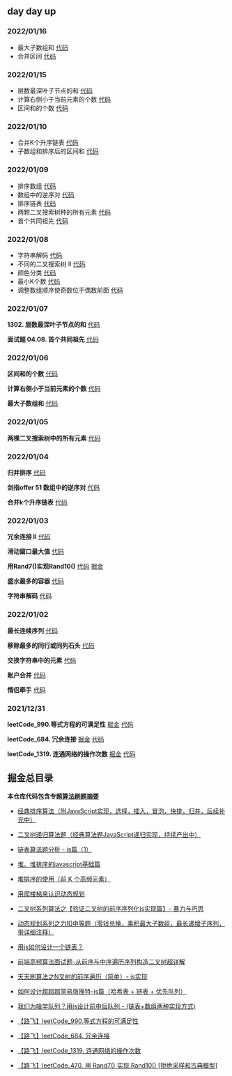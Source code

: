## day day up
### 2022/01/16
- 最大子数组和 [代码](https://github.com/aiuluna/huzhang-studybook/blob/main/src/week12/%E6%9C%80%E5%A4%A7%E5%AD%90%E6%95%B0%E7%BB%84%E5%92%8C.js)
- 合并区间 [代码](https://github.com/aiuluna/huzhang-studybook/blob/main/src/week12/%E5%90%88%E5%B9%B6%E5%8C%BA%E9%97%B4.js)
### 2022/01/15
- 层数最深叶子节点的和 [代码](https://github.com/aiuluna/huzhang-studybook/blob/main/src/week12/%E5%B1%82%E6%95%B0%E6%9C%80%E6%B7%B1%E5%8F%B6%E5%AD%90%E8%8A%82%E7%82%B9%E7%9A%84%E5%92%8C.js)
- 计算右侧小于当前元素的个数 [代码](https://github.com/aiuluna/huzhang-studybook/blob/main/src/week12/%E8%AE%A1%E7%AE%97%E5%8F%B3%E4%BE%A7%E5%B0%8F%E4%BA%8E%E5%BD%93%E5%89%8D%E5%85%83%E7%B4%A0%E7%9A%84%E4%B8%AA%E6%95%B0.js)
- 区间和的个数 [代码](https://github.com/aiuluna/huzhang-studybook/blob/main/src/week12/%E5%8C%BA%E9%97%B4%E5%92%8C%E7%9A%84%E4%B8%AA%E6%95%B0.js)

### 2022/01/10
- 合并K个升序链表 [代码](https://github.com/aiuluna/huzhang-studybook/blob/main/src/week12/%E5%90%88%E5%B9%B6K%E4%B8%AA%E5%8D%87%E5%BA%8F%E9%93%BE%E8%A1%A8.js)
- 子数组和排序后的区间和 [代码](https://github.com/aiuluna/huzhang-studybook/blob/main/src/week12/%E5%AD%90%E6%95%B0%E7%BB%84%E5%92%8C%E6%8E%92%E5%BA%8F%E5%90%8E%E7%9A%84%E5%8C%BA%E9%97%B4%E5%92%8C.js)

### 2022/01/09
- 排序数组 [代码](https://github.com/aiuluna/huzhang-studybook/blob/main/src/week11/%E6%8E%92%E5%BA%8F%E6%95%B0%E7%BB%84.js)
- 数组中的逆序对 [代码](https://github.com/aiuluna/huzhang-studybook/blob/main/src/week11/%E6%95%B0%E7%BB%84%E4%B8%AD%E7%9A%84%E9%80%86%E5%BA%8F%E5%AF%B9.js)
- 排序链表 [代码](https://github.com/aiuluna/huzhang-studybook/blob/main/src/week11/%E9%93%BE%E8%A1%A8%E6%8E%92%E5%BA%8F.js)
- 两颗二叉搜索树种的所有元素 [代码](https://github.com/aiuluna/huzhang-studybook/blob/main/src/week11/%E4%B8%A4%E6%A3%B5%E4%BA%8C%E5%8F%89%E6%90%9C%E7%B4%A2%E6%A0%91%E4%B8%AD%E7%9A%84%E6%89%80%E6%9C%89%E5%85%83%E7%B4%A0.js)
- 首个共同祖先 [代码](https://github.com/aiuluna/huzhang-studybook/blob/main/src/week11/%E9%A6%96%E4%B8%AA%E5%85%B1%E5%90%8C%E7%A5%96%E5%85%88.js)

### 2022/01/08
- 字符串解码 [代码](https://github.com/aiuluna/huzhang-studybook/blob/main/src/week11/%E5%AD%97%E7%AC%A6%E4%B8%B2%E8%A7%A3%E7%A0%81.js)
- 不同的二叉搜索树 II [代码](https://github.com/aiuluna/huzhang-studybook/blob/main/src/week11/%E4%B8%8D%E5%90%8C%E7%9A%84%E4%BA%8C%E5%8F%89%E6%90%9C%E7%B4%A2%E6%A0%91%20II.js)
- 颜色分类 [代码](https://github.com/aiuluna/huzhang-studybook/blob/main/src/week11/%E9%A2%9C%E8%89%B2%E5%88%86%E7%B1%BB.js)
- 最小K个数 [代码](https://github.com/aiuluna/huzhang-studybook/blob/main/src/week11/%E6%9C%80%E5%B0%8FK%E4%B8%AA%E6%95%B0.js)
- 调整数组顺序使奇数位于偶数前面 [代码](https://github.com/aiuluna/huzhang-studybook/blob/main/src/week11/%E8%B0%83%E6%95%B4%E6%95%B0%E7%BB%84%E9%A1%BA%E5%BA%8F%E4%BD%BF%E5%A5%87%E6%95%B0%E4%BD%8D%E4%BA%8E%E5%81%B6%E6%95%B0%E5%89%8D%E9%9D%A2.js)

### 2022/01/07
**1302. 层数最深叶子节点的和** [代码](https://github.com/aiuluna/huzhang-studybook/blob/main/src/others/%E5%BD%92%E5%B9%B6/1302.%20%E5%B1%82%E6%95%B0%E6%9C%80%E6%B7%B1%E5%8F%B6%E5%AD%90%E8%8A%82%E7%82%B9%E7%9A%84%E5%92%8C.js)

**面试题 04.08. 首个共同祖先** [代码](https://github.com/aiuluna/huzhang-studybook/blob/main/src/others/%E5%BD%92%E5%B9%B6/%E9%9D%A2%E8%AF%95%E9%A2%98%2004.08.%20%E9%A6%96%E4%B8%AA%E5%85%B1%E5%90%8C%E7%A5%96%E5%85%88.js)


### 2022/01/06
**区间和的个数** [代码](https://github.com/aiuluna/huzhang-studybook/blob/main/src/others/%E6%8E%92%E5%BA%8F/%E6%9C%80%E5%A4%A7%E5%AD%90%E6%95%B0%E7%BB%84%E5%92%8C.js)

**计算右侧小于当前元素的个数** [代码](https://github.com/aiuluna/huzhang-studybook/blob/main/src/others/%E6%8E%92%E5%BA%8F/%E8%AE%A1%E7%AE%97%E5%8F%B3%E4%BE%A7%E5%B0%8F%E4%BA%8E%E5%BD%93%E5%89%8D%E5%85%83%E7%B4%A0%E7%9A%84%E4%B8%AA%E6%95%B0.js)

**最大子数组和** [代码](https://github.com/aiuluna/huzhang-studybook/blob/main/src/others/%E6%8E%92%E5%BA%8F/%E6%9C%80%E5%A4%A7%E5%AD%90%E6%95%B0%E7%BB%84%E5%92%8C.js)

### 2022/01/05
**两棵二叉搜索树中的所有元素** [代码](https://github.com/aiuluna/huzhang-studybook/blob/main/src/others/%E6%8E%92%E5%BA%8F/%E4%B8%A4%E6%A3%B5%E4%BA%8C%E5%8F%89%E6%90%9C%E7%B4%A2%E6%A0%91%E4%B8%AD%E7%9A%84%E6%89%80%E6%9C%89%E5%85%83%E7%B4%A0.js)

### 2022/01/04
**归并排序** [代码](https://github.com/aiuluna/huzhang-studybook/blob/main/src/others/%E6%8E%92%E5%BA%8F/%E5%BD%92%E5%B9%B6%E6%8E%92%E5%BA%8F.js)

**剑指offer 51 数组中的逆序对** [代码](https://github.com/aiuluna/huzhang-studybook/blob/main/src/others/%E6%8E%92%E5%BA%8F/%E5%89%91%E6%8C%87%20Offer%2051.%20%E6%95%B0%E7%BB%84%E4%B8%AD%E7%9A%84%E9%80%86%E5%BA%8F%E5%AF%B9.js)

**合并k个升序链表** [代码](https://github.com/aiuluna/huzhang-studybook/blob/main/src/others/%E6%8E%92%E5%BA%8F/%E5%90%88%E5%B9%B6K%E4%B8%AA%E5%8D%87%E5%BA%8F%E9%93%BE%E8%A1%A8.js)

### 2022/01/03
**冗余连接 II**
[代码](https://github.com/aiuluna/huzhang-studybook/blob/main/src/week10/11_%E5%86%97%E4%BD%99%E8%BF%9E%E6%8E%A5%20II.js)

**滑动窗口最大值**
[代码](https://github.com/aiuluna/huzhang-studybook/blob/main/src/week10/12_%E6%BB%91%E5%8A%A8%E7%AA%97%E5%8F%A3%E6%9C%80%E5%A4%A7%E5%80%BC.js)

**用Rand7()实现Rand10()**
[代码](https://github.com/aiuluna/huzhang-studybook/blob/main/src/week10/13_%E7%94%A8%20Rand7()%20%E5%AE%9E%E7%8E%B0%20Rand10().js)
[掘金](https://juejin.cn/post/7049018452815642637/)

**盛水最多的容器**
[代码](https://github.com/aiuluna/huzhang-studybook/blob/main/src/week10/14_%E7%9B%9B%E6%9C%80%E5%A4%9A%E6%B0%B4%E7%9A%84%E5%AE%B9%E5%99%A8.js)

**字符串解码**
[代码](https://github.com/aiuluna/huzhang-studybook/blob/main/src/week10/15_%E5%AD%97%E7%AC%A6%E4%B8%B2%E8%A7%A3%E7%A0%81.js)


### 2022/01/02
**最长连续序列**
[代码](https://github.com/aiuluna/huzhang-studybook/blob/main/src/week10/6_%E6%9C%80%E9%95%BF%E8%BF%9E%E7%BB%AD%E5%BA%8F%E5%88%97.js)

**移除最多的同行或同列石头**
[代码](https://github.com/aiuluna/huzhang-studybook/blob/main/src/week10/7_%E7%A7%BB%E9%99%A4%E6%9C%80%E5%A4%9A%E7%9A%84%E5%90%8C%E8%A1%8C%E6%88%96%E5%90%8C%E5%88%97%E7%9F%B3%E5%A4%B4.js)

**交换字符串中的元素**
[代码](https://github.com/aiuluna/huzhang-studybook/blob/main/src/week10/8_%20%E4%BA%A4%E6%8D%A2%E5%AD%97%E7%AC%A6%E4%B8%B2%E4%B8%AD%E7%9A%84%E5%85%83%E7%B4%A0.js)

**账户合并**
[代码](https://github.com/aiuluna/huzhang-studybook/blob/main/src/week10/9_%E8%B4%A6%E6%88%B7%E5%90%88%E5%B9%B6.js)

**情侣牵手**
[代码](https://github.com/aiuluna/huzhang-studybook/blob/main/src/week10/10_%E6%83%85%E4%BE%A3%E7%89%B5%E6%89%8B.js)


### 2021/12/31
**leetCode_990.等式方程的可满足性**
[掘金](https://juejin.cn/post/7047525428637990926/)
[代码](https://github.com/aiuluna/huzhang-studybook/blob/main/src/week10/3_%E7%AD%89%E5%BC%8F%E6%96%B9%E7%A8%8B%E7%9A%84%E5%8F%AF%E6%BB%A1%E8%B6%B3%E6%80%A7.js)

**leetCode_684. 冗余连接**
[掘金](https://juejin.cn/post/7047530486234611743/)
[代码](https://github.com/aiuluna/huzhang-studybook/blob/main/src/week10/4_%E5%86%97%E4%BD%99%E8%BF%9E%E6%8E%A5.js)

**leetCode_1319. 连通网络的操作次数**
[掘金](https://juejin.cn/post/7047536134208880677/)
[代码](https://github.com/aiuluna/huzhang-studybook/blob/main/src/week10/5_%20%E8%BF%9E%E9%80%9A%E7%BD%91%E7%BB%9C%E7%9A%84%E6%93%8D%E4%BD%9C%E6%AC%A1%E6%95%B0.js)


## 掘金总目录

**本仓库代码包含专题[算法刷题摘要](https://juejin.cn/column/7024790505292562440)**

- [经典排序算法（附JavaScript实现，选择，插入，冒泡，快排，归并，后续补充中）](https://juejin.cn/post/7024792370851872798)

- [二叉树递归算法题（经典算法题JavaScript递归实现，持续产出中）](https://juejin.cn/post/7027811461669879839)

- [链表算法题分析 - js篇（1）](https://juejin.cn/post/7028582111560859679)

- [堆、堆排序的javascript基础篇](https://juejin.cn/post/7029243950934753310)

- [堆排序的使用（前 K 个高频元素）](https://juejin.cn/post/7030450585853755405)

- [用爬楼梯来认识动态规划](https://juejin.cn/post/7033046408789917726)

- [二叉树系列算法之【验证二叉树的前序序列化js实现篇】- 暴力与巧思](https://juejin.cn/post/7033778745005899806)

- [动态规划系列之力扣中等题（零钱兑换，乘积最大子数组，最长递增子序列，带详细注释）](https://juejin.cn/post/7035673486299234340/)

- [用js如何设计一个链表？](https://juejin.cn/post/7039333190061785118)

- [前端高频算法面试题-从前序与中序遍历序列构造二叉树超详解](https://juejin.cn/post/7040143252711800863/)

- [天天刷算法之N叉树的前序遍历（简单）- js实现](https://juejin.cn/post/7041595298010890277/)

- [如何设计超超超简易版推特-js篇（哈希表 + 链表 + 优先队列）](https://juejin.cn/post/7042981027886661646)

- [我们为啥学队列？用js设计前中后队列 - (链表+数组两种实现方式) ](https://juejin.cn/post/7045691604144750622/)

- [【路飞】leetCode_990.等式方程的可满足性](https://juejin.cn/post/7047525428637990926/)

- [【路飞】leetCode_684. 冗余连接](https://juejin.cn/post/7047530486234611743/)

- [【路飞】leetCode_1319. 连通网络的操作次数](https://juejin.cn/post/7047536134208880677/)

- [【路飞】leetCode_470. 用 Rand7() 实现 Rand10() [拒绝采样和古典概型] ](https://juejin.cn/post/7049018452815642637/)
